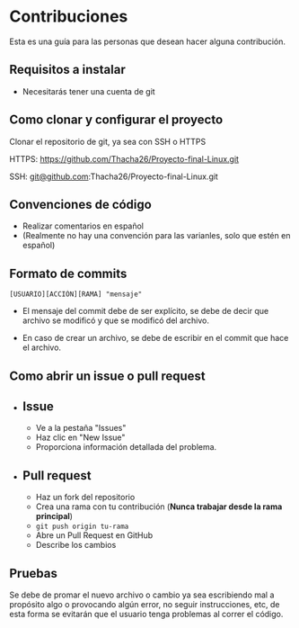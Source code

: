 # Contribuciones 

Esta es una guía para las personas que desean hacer alguna contribución.

## Requisitos a instalar

- Necesitarás tener una cuenta de git

## Como clonar y configurar el proyecto

Clonar el repositorio de git, ya sea con SSH o HTTPS

HTTPS: https://github.com/Thacha26/Proyecto-final-Linux.git

SSH: git@github.com:Thacha26/Proyecto-final-Linux.git

## Convenciones de código

- Realizar comentarios en español
- (Realmente no hay una convención para las varianles, solo que estén en español)

## Formato de commits

```
[USUARIO][ACCIÓN][RAMA] "mensaje"
```

- El mensaje del commit debe de ser explícito, se debe de decir que archivo se modificó y que se modificó del archivo.

- En caso de crear un archivo, se debe de escribir en el commit que hace el archivo.

##  Como abrir un issue o pull request

- ## Issue
    - Ve a la pestaña "Issues"
    - Haz clic en "New Issue"
    - Proporciona información detallada del problema.

- ## Pull request

    - Haz un fork del repositorio
    - Crea una rama con tu contribución (**Nunca trabajar desde la rama principal**)
    - ```git push origin tu-rama```
    - Abre un Pull Request en GitHub
    - Describe los cambios

## Pruebas

Se debe de promar el nuevo archivo o cambio ya sea escribiendo mal a propósito algo o provocando algún error, no seguir instrucciones, etc, de esta forma se evitarán que el usuario tenga problemas al correr el código.